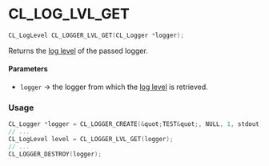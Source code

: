 # CL_LOG_LVL_GET

```c
CL_LogLevel CL_LOGGER_LVL_GET(CL_Logger *logger);
```

Returns the [log level](../ch3_log_levels.md) of the passed logger.

#### Parameters

- `logger` -> the logger from which the [log level](../ch3_log_levels.md) is retrieved.

### Usage
```c
CL_Logger *logger = CL_LOGGER_CREATE(&quot;TEST&quot;, NULL, 1, stdout);
// ...
CL_LogLevel level = CL_LOGGER_LVL_GET(logger);
// ...
CL_LOGGER_DESTROY(logger);
```